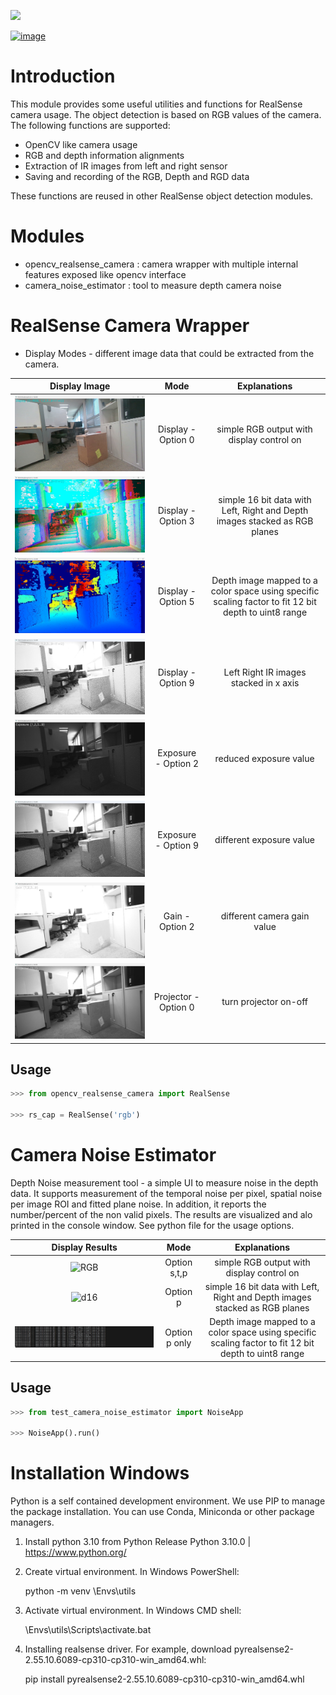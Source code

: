 ![](data/show_examples.jpg)

[![image](https://img.shields.io/pypi/v/scikit-spatial.svg)](https://pypi.python.org/pypi/scikit-spatial)



# Introduction

This module provides some useful utilities and functions for RealSense camera usage.
The object detection is based on RGB values of the camera.
The following functions are supported:

-   OpenCV like camera usage
-   RGB and depth information alignments
-   Extraction of IR images from left and right sensor
-   Saving and recording of the RGB, Depth and RGD data

These functions are reused in other RealSense object detection modules.


# Modules

- opencv_realsense_camera : camera wrapper with multiple internal features exposed like opencv interface 
- camera_noise_estimator  : tool to measure depth camera noise


# RealSense Camera Wrapper

-  Display Modes - different image data that could be extracted from the camera. 

Display Image   | Mode |  Explanations | 
:------------: |  :----------: | :----------: | 
![RGB](doc/cam_rgb_d.jpg) | Display - Option 0 | simple RGB output with display control on | 
![d16](doc/cam_d_3.jpg) |   Display -Option 3 | simple 16  bit data with Left, Right and Depth images stacked as RGB planes | 
![sc1](doc/cam_d_5.jpg) |   Display - Option 5 | Depth image mapped to a color space using specific scaling factor to fit 12 bit depth to uint8 range | 
![ii2](doc/cam_d_9.jpg) |   Display - Option 9 | Left Right IR images stacked in x axis | 
![ii2](doc/cam_e_2.jpg) |   Exposure - Option 2 | reduced exposure value | 
![ii2](doc/cam_e_9.jpg) |   Exposure - Option 9 | different exposure value | 
![ii2](doc/cam_g_5.jpg) |   Gain - Option 2 | different camera gain value | 
![ii2](doc/cam_p_0.jpg) |   Projector - Option 0 | turn projector on-off | 

## Usage

```py
>>> from opencv_realsense_camera import RealSense

>>> rs_cap = RealSense('rgb')

```

# Camera Noise Estimator

Depth Noise measurement tool - a simple UI to measure noise in the depth data. It supports measurement of the temporal noise per pixel, spatial noise per image ROI and fitted plane noise. In addition, it reports the number/percent of the non valid pixels. The results are visualized and alo printed in the console window. 
See python file for the usage options.


Display Results   | Mode |  Explanations | 
:------------: |  :----------: | :----------: | 
![RGB](doc/noise_measure_stp.gif) | Option s,t,p | simple RGB output with display control on | 
![d16](doc/noise_measure.gif)  |    Option p | simple 16  bit data with Left, Right and Depth images stacked as RGB planes | 
![sc1](doc/noise_error_log.jpg) |   Option p only | Depth image mapped to a color space using specific scaling factor to fit 12 bit depth to uint8 range | 


## Usage

```py
>>> from test_camera_noise_estimator import NoiseApp

>>> NoiseApp().run()

```

# Installation Windows

Python is a self contained development environment. We use PIP to manage the package installation.
You can use Conda, Miniconda or other package managers.

1. Install python 3.10 from Python Release Python 3.10.0 | <https://www.python.org/>

2. Create virtual environment. In Windows PowerShell:

    python -m venv <your path>\Envs\utils

3. Activate virtual environment. In Windows CMD shell:

    <your path>\Envs\utils\Scripts\activate.bat

4. Installing realsense driver. For example, download pyrealsense2-2.55.10.6089-cp310-cp310-win_amd64.whl:

    pip install pyrealsense2-2.55.10.6089-cp310-cp310-win_amd64.whl


